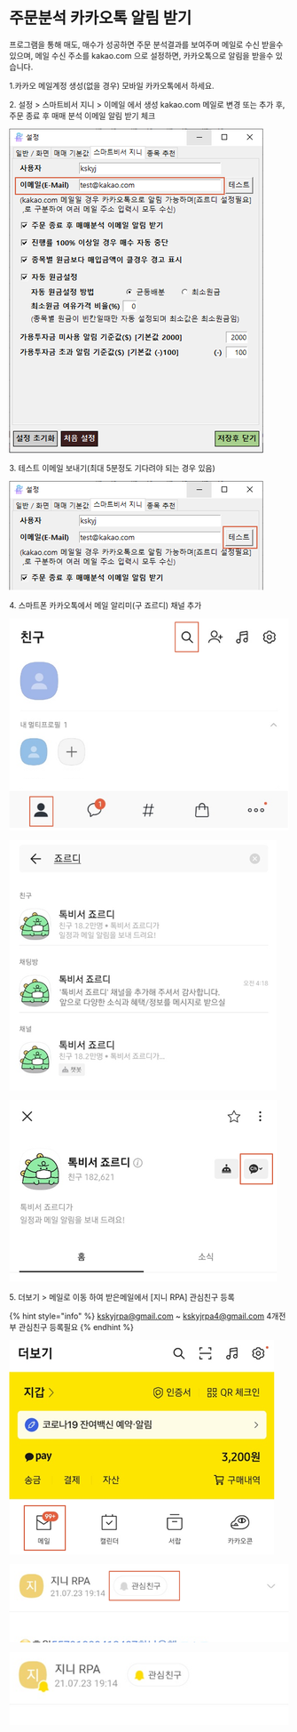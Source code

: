 # 주문분석 카카오톡 알림 받기

프로그램을 통해 매도, 매수가 성공하면 주문 분석결과를 보여주며 메일로 수신 받을수 있으며, 메일 수신 주소를 kakao.com 으로 설정하면, 카카오톡으로 알림을 받을수 있습니다.



1.카카오 메일계정 생성(없을 경우) 모바일 카카오톡에서 하세요.



2\.  설정 > 스마트비서 지니 > 이메일 에서 생성 kakao.com 메일로 변경 또는 추가 후, 주문 종료 후 매매 분석 이메일 알림 받기 체크

![](<../.gitbook/assets/image (75).png>)



3\. 테스트 이메일 보내기(최대 5분정도 기다려야 되는 경우 있음)

![](<../.gitbook/assets/image (76).png>)



4\. 스마트폰 카카오톡에서 메일 알리미(구 죠르디) 채널 추가&#x20;

![](<../.gitbook/assets/image (68).png>)

![메일 알리미(구 죠르디) 검색후 선택](<../.gitbook/assets/image (69).png>)

![메일 알리미(구 죠르디) 채널 추가](<../.gitbook/assets/image (70).png>)



5\. 더보기 > 메일로 이동 하여 받은메일에서 \[지니 RPA]  관심친구 등록

{% hint style="info" %}
&#x20;kskyjrpa@gmail.com \~ kskyjrpa4@gmail.com 4개전부 관심친구 등록필요
{% endhint %}

![카카오톡 > 더보기 > 메일](<../.gitbook/assets/image (71).png>)

![](<../.gitbook/assets/image (73).png>)



![관심친구에 노랗게 되어야함](<../.gitbook/assets/image (74).png>)
